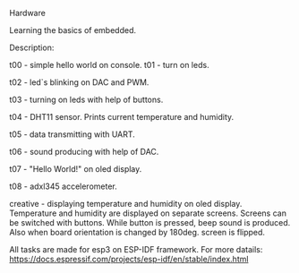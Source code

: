 <bold>Hardware</bold>

Learning the basics of embedded.

Description:

t00 - simple hello world on console.
t01 - turn on leds.

t02 - led`s blinking on DAC and PWM.

t03 - turning on leds with help of buttons.

t04 - DHT11 sensor. Prints current temperature and humidity.

t05 - data transmitting with UART.

t06 - sound producing with help of DAC.

t07 - "Hello World!" on oled display.

t08 - adxl345 accelerometer.

creative  - displaying temperature and humidity on oled display. Temperature and humidity are displayed on separate screens. Screens can be switched with buttons. While button is pressed, beep sound is produced. Also when board orientation is changed by 180deg. screen is flipped.

All tasks are made for esp3 on ESP-IDF framework.
For more datails:
https://docs.espressif.com/projects/esp-idf/en/stable/index.html

